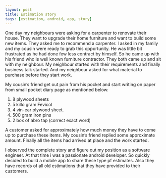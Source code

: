 ```yaml
---
layout: post
title: Estimation story
tags: [estimation, android, app, story]
---
```


One day my neighbours were asking for a carpenter to renovate their house. They want to upgrade their home furniture and want to build some new items. They asked me to recommend a carpenter. I asked in my family and my cousin were ready to grab this opportunity.  He was little bit frustrated as he had done few less contract by himself.  So he came up with his friend who is well known furniture contractor.  They both came up and sit with my neighbour. My neighbour started with their requirements and finally business talk started. And my neighbour asked for what material to purchase before they start work. 

My cousin’s friend get out pain from his  pocket and start writing on paper from small pocket diary page as mentioned below:

1. 8 plywood sheets
2. 5 killo gram Fevicol
3. 4 vin-ear plywood sheet.
4. 500 gram iron pins
5. 2 box of abro tap (correct exact word)


A customer asked for approximately how much money they have to come up to purchase these items. My cousin’s friend replied some approximate amount.  Finally all the items had arrived at place and the work started. 

I observed the complete story and figure out my position as a software engineer. At that time i was a passionate android developer. So quickly decided to build a mobile app to share these type pf estimates. Also they have records of all old estimations that they have provided to their customers.